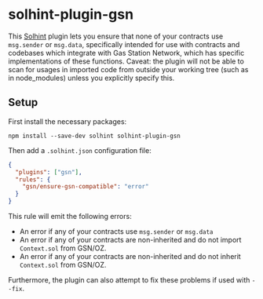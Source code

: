 # solhint-plugin-gsn
This [Solhint](https://github.com/protofire/solhint/) plugin lets you ensure that none of your contracts use `msg.sender` or `msg.data`, specifically intended for use with contracts and codebases which integrate with Gas Station Network, which has specific implementations of these functions. Caveat: the plugin will not be able to scan for usages in imported code from outside your working tree (such as in node_modules) unless you explicitly specify this.

## Setup

First install the necessary packages:

```
npm install --save-dev solhint solhint-plugin-gsn
```

Then add a `.solhint.json` configuration file:

```json
{
  "plugins": ["gsn"],
  "rules": {
    "gsn/ensure-gsn-compatible": "error"
  }
}
```

This rule will emit the following errors:
- An error if any of your contracts use `msg.sender` or `msg.data`
- An error if any of your contracts are non-inherited and do not import `Context.sol` from GSN/OZ.
- An error if any of your contracts are non-inherited and do not inherit `Context.sol` from GSN/OZ.

Furthermore, the plugin can also attempt to fix these problems if used with `--fix`.
